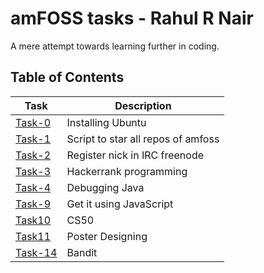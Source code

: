 
# amFOSS tasks - Rahul R Nair
A mere attempt towards learning further in coding. 

## Table of Contents


| Task | Description |
| --- | --- |
| <a href="https://github.com/dudeRAH/amfoss-tasks/tree/main/Task-0">Task-0</a> | Installing Ubuntu |
| <a href="https://github.com/dudeRAH/amfoss-tasks/tree/main/Task-1">Task-1</a> | Script to star all repos of amfoss |
| <a href="https://github.com/dudeRAH/amfoss-tasks/tree/main/Task-2">Task-2</a> | Register nick in IRC freenode |
| <a href="https://github.com/dudeRAH/amfoss-tasks/tree/main/Task-3">Task-3</a> | Hackerrank programming |
| <a href="https://github.com/dudeRAH/amfoss-tasks/tree/main/Task-4">Task-4</a> | Debugging Java |
| <a href="https://github.com/dudeRAH/amfoss-tasks/tree/main/Task-9">Task-9</a> | Get it using JavaScript |
| <a href="https://github.com/dudeRAH/amfoss-tasks/tree/main/Task-10">Task10</a> | CS50 |
| <a href="https://github.com/dudeRAH/amfoss-tasks/tree/main/Task-11">Task11</a> | Poster Designing |
| <a href="https://github.com/dudeRAH/amfoss-tasks/tree/main/Task-14">Task-14</a> | Bandit |
